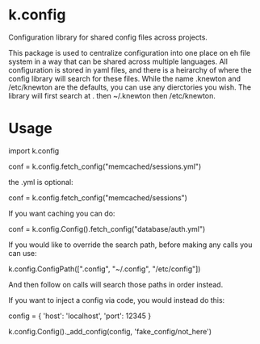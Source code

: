 k.config
========

Configuration library for shared config files across projects.

This package is used to centralize configuration into one place on eh file system in a way that can be shared across multiple languages.  All configuration is stored in yaml files, and there is a heirarchy of where the config library will search for these files.  While the name .knewton and /etc/knewton are the defaults, you can use any dierctories you wish.  The library will first search at . then ~/.knewton then /etc/knewton.

Usage
========

import k.config

conf = k.config.fetch_config("memcached/sessions.yml")

the .yml is optional: 

conf = k.config.fetch_config("memcached/sessions")

If you want caching you can do:

conf = k.config.Config().fetch_config("database/auth.yml")

If you would like to override the search path, before making any calls you can use:

k.config.ConfigPath([".config", "~/.config", "/etc/config"])

And then follow on calls will search those paths in order instead.

If you want to inject a config via code, you would instead do this:

config = {
	'host': 'localhost',
	'port': 12345
}

k.config.Config()._add_config(config, 'fake_config/not_here')

